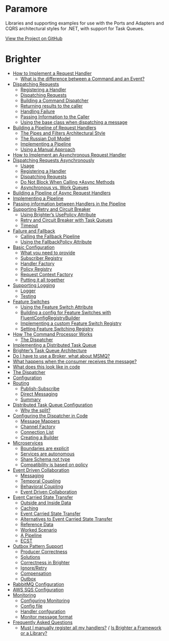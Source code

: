 # Paramore

Libraries and supporting examples for use with the Ports and Adapters
and CQRS architectural styles for .NET, with support for Task Queues.

[View the Project on GitHub](https://github.com/BrighterCommand)

# Brighter

* [How to Implement a Request Handler](/contents/ImplementingAHandler.md)
    * [What is the difference between a Command and an Event?]()
* [Dispatching Requests]()
    * [Registering a Handler]()
    * [Dispatching Requests]()
    * [Building a Command Dispatcher]()
    * [Returning results to the caller]()
    * [Handling Failure]()
    * [Passing Information to the Caller]()
    * [Using the base class when dispatching a message]()
* [Building a Pipeline of Request Handlers]()
    * [The Pipes and Filters Architectural Style]()
    * [The Russian Doll Model]()
    * [Implementing a Pipeline]()
    * [Using a Manual Approach]()
* [How to Implement an Asynchronous Request Handler]()
* [Dispatching Requests Asynchronously]()
    * [Usage]()
    * [Registering a Handler]()
    * [Dispatching Requests]()
    * [Do Not Block When Calling *Async Methods]()
    * [Asynchronous vs. Work Queues]()
* [Building a Pipeline of Async Request Handlers]()
* [Implementing a Pipeline]()
* [Passing information between Handlers in the Pipeline]()
* [Supporting Retry and Circuit Breaker]()
    * [Using Brighter’s UsePolicy Attribute]()
    * [Retry and Circuit Breaker with Task Queues]()
    * [Timeout]()
* [Failure and Fallback]()
    * [Calling the Fallback Pipeline]()
    * [Using the FallbackPolicy Attribute]()
* [Basic Configuration]()
    * [What you need to provide]()
    * [Subscriber Registry]()
    * [Handler Factory]()
    * [Policy Registry]()
    * [Request Context Factory]()
    * [Putting it all together]()
* [Supporting Logging]()
    * [Logger]()
    * [Testing]()
* [Feature Switches]()
    * [Using the Feature Switch Attribute]()
    * [Building a config for Feature Switches with FluentConfigRegistryBuilder]()
    * [Implementing a custom Feature Switch Registry]()
    * [Setting Feature Switching Registry]()
* [How The Command Processor Works]()
    * [The Dispatcher]()
* [Implementing a Distributed Task Queue]()
* [Brighter’s Task Queue Architecture]()
* [Do I have to use a Broker, what about MSMQ?]()
* [What happens when the consumer receives the message?]()
* [What does this look like in code]()
* [The Dispatcher]()
* [Configuration]()
* [Routing]()
    * [Publish-Subscribe]()
    * [Direct Messaging]()
    * [Summary]()
* [Distributed Task Queue Configuration]()
    * [Why the split?]()
* [Configuring the Dispatcher in Code]()
    * [Message Mappers]()
    * [Channel Factory]()
    * [Connection List]()
    * [Creating a Builder]()
* [Microservices]()
    * [Boundaries are explicit]()
    * [Services are autonomous]()
    * [Share Schema not type]()
    * [Compatibility is based on policy]()
* [Event Driven Collaboration]()
    * [Messaging]()
    * [Temporal Coupling]()
    * [Behavioral Coupling]()
    * [Event Driven Collaboration]()
* [Event Carried State Transfer]()
    * [Outside and Inside Data]()
    * [Caching]()
    * [Event Carried State Transfer]()
    * [Alternatives to Event Carried State Transfer]()
    * [Reference Data]()
    * [Worked Scenario]()
    * [A Pipeline]()
    * [ECST]()
* [Outbox Pattern Support]()
    * [Producer Correctness]()
    * [Solutions]()
    * [Correctness in Brighter]()
    * [Ignore/Retry]()
    * [Compensation]()
    * [Outbox]()
* [RabbitMQ Configuration]()
* [AWS SQS Configuration]()
* [Monitoring]()
    * [Configuring Monitoring]()
    * [Config file]()
    * [Handler confguration]()
    * [Monitor message format]()
* [Frequently Asked Questions]()
    * [Must I manually register all my handlers?]()
    *(* [Is Brighter a Framework or a Library?]()

